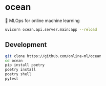 # ocean

🌊 MLOps for online machine learning

```sh
uvicorn ocean.api.server.main:app --reload
```

## Development

```sh
git clone https://github.com/online-ml/ocean
cd ocean
pip install poetry
poetry install
poetry shell
pytest
```
